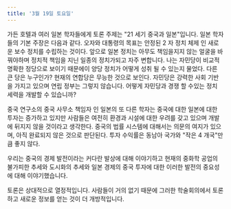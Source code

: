 ```yaml
---
title: '3월 19일 토요일'
---
```

가든 호텔과 여러 일본 학자들에게 토론 주제는 "21 세기 중국과 일본"입니다. 일본 학자들의 기본 주장은 다음과 같다. 오자와 대통령의 목표는 안정된 2 자 정치 체제 인 새로운 보수 정치를 수립하는 것이다. 앞으로 일본 정치는 아무도 책임을지지 않는 얼굴을 바꿔야하며 정치적 책임을 지닌 일종의 정치가되고 자주 변합니다. 나는 자민당이 비교적 명확한 정당으로 보이기 때문에이 양당 정치가 어떻게 성취 될 수 있는지 물었다. 다른 큰 당은 누구인가? 현재의 연합당은 무능한 것으로 보인다. 자민당은 강력한 사회 기반을 가지고 있으며 연립 정부는 그렇지 않습니다. 어떻게 자민당과 경쟁 할 수있는 정치 세력을 개발할 수 있습니까?

중국 연구소의 중국 사무소 책임자 인 일본의 또 다른 학자는 중국에 대한 일본에 대한 투자는 증가하고 있지만 사람들은 여전히 ​​환경과 시설에 대한 우려를 갖고 있으며 개발에 뒤지지 않을 것이라고 생각한다. 중국의 법률 시스템에 대해서는 의문의 여지가 있으며, 아직 완료되지 않은 것으로 판단된다. 투자 수익률은 동남아 국가와 "작은 4 개국"만큼 좋지 않다.

우리는 중국의 경제 발전이라는 커다란 발상에 대해 이야기하고 현재의 중화학 공업의 불가피한 추세와 도시화의 추세와 일본 경제의 중국 투자에 대한 이러한 발전의 중요성에 대해 이야기했습니다.

토론은 상대적으로 열정적입니다. 사람들이 거의 없기 때문에 그러한 학술회의에서 토론하고 새로운 정보를 얻는 것이 더 개방적입니다.
